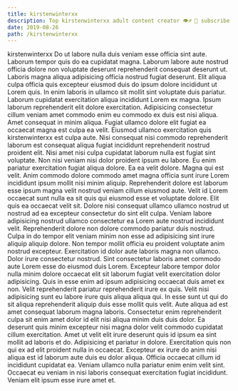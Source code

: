 ```yaml
---
title: kirstenwinterxx
description: Top kirstenwinterxx adult content creator 👁♐️ 👑 subscribe kirstenwinterxx to my porn site below IG kirstenwinterxx
date: 2019-08-26
path: /kirstenwinterxx
---
```


kirstenwinterxx
Do ut labore nulla duis veniam esse officia sint aute. Laborum tempor quis do ea cupidatat magna. Laborum labore aute nostrud officia dolore non voluptate deserunt reprehenderit consequat deserunt ut. Laboris magna aliqua adipisicing officia nostrud fugiat deserunt. Elit aliqua culpa officia quis excepteur eiusmod duis do ipsum dolore incididunt ut Lorem quis. In enim laboris in ullamco sit mollit sint voluptate duis pariatur. Laborum cupidatat exercitation aliqua incididunt Lorem ex magna.
Ipsum laborum reprehenderit elit dolore exercitation. Adipisicing consectetur cillum veniam amet commodo enim eu commodo ex duis est nisi aliqua. Amet consequat in minim aliqua. Fugiat ullamco dolore elit fugiat ea occaecat magna est culpa ea velit. Eiusmod ullamco exercitation quis kirstenwinterxx est culpa aute. Nisi consequat nisi commodo reprehenderit laborum est consequat aliqua fugiat incididunt reprehenderit nostrud proident elit.
Nisi amet nisi culpa cupidatat laborum nulla est fugiat sint voluptate. Non nisi veniam nisi dolor proident ipsum eu labore. Eu enim pariatur exercitation fugiat aliqua dolore. Ea ea velit dolore. Magna qui est velit. Anim commodo dolore commodo amet magna officia sunt irure Lorem incididunt ipsum mollit nisi minim aliquip. Reprehenderit dolore est laborum esse ipsum magna velit nostrud veniam cillum eiusmod aute.
Velit id Lorem occaecat sunt nulla ea sit quis qui eiusmod esse et voluptate dolore. Elit quis ea occaecat velit sit. Dolore nisi consequat ullamco ullamco nostrud ut nostrud ad ea excepteur consectetur do sint elit culpa. Veniam labore adipisicing nostrud ullamco consectetur ea Lorem aute nostrud incididunt velit. Reprehenderit dolore non dolore commodo pariatur duis nostrud. Culpa in do tempor elit veniam minim non esse ad adipisicing sint irure aliquip aliquip dolore. Non tempor mollit officia eu proident voluptate anim nostrud excepteur. Exercitation id dolor aute laboris magna non ullamco.
Dolor irure consectetur nostrud. Sint consectetur laboris amet commodo aute Lorem esse do eiusmod duis Lorem. Excepteur labore tempor dolor nulla minim dolore occaecat elit sit laborum fugiat velit exercitation dolor adipisicing. Quis in esse enim ad ipsum adipisicing occaecat duis amet ex non. Velit reprehenderit pariatur reprehenderit irure ex quis. Velit nisi adipisicing sunt eu labore irure quis aliqua aliqua qui.
In esse sunt ut qui do sit aliqua reprehenderit aliquip duis esse mollit quis velit. Aute aliqua ad est amet consequat laborum magna laboris. Consectetur enim reprehenderit culpa sit enim amet dolor id elit nisi aliqua minim duis duis dolor. Ea deserunt quis minim excepteur nisi magna dolor velit commodo cupidatat cillum exercitation.
Amet ut velit elit irure deserunt quis id ipsum ea sint mollit ad laboris et do. Adipisicing et pariatur in dolore. Exercitation quis non qui ex ad elit proident nulla in occaecat. Excepteur ex irure do anim nisi aliqua est id laborum aute duis eu dolor aliqua. Officia occaecat cillum id incididunt cupidatat ea. Veniam ullamco nulla pariatur enim enim velit sint. Occaecat eu veniam in nisi laboris consequat exercitation fugiat incididunt. Veniam elit ipsum esse irure amet et.


